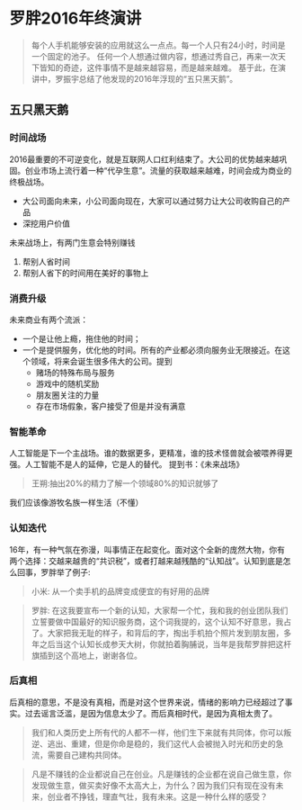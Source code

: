 # 罗胖2016年终演讲
> 每个人手机能够安装的应用就这么一点点。每一个人只有24小时，时间是一个固定的池子。
任何一个人想通过做内容，想通过秀自己，再来一次天下皆知的奇迹，这件事情不是越来越容易，而是越来越难。
基于此，在演讲中，罗振宇总结了他发现的2016年浮现的“五只黑天鹅”。

## 五只黑天鹅

### 时间战场
2016最重要的不可逆变化，就是互联网人口红利结束了。大公司的优势越来越巩固。创业市场上流行着一种“代孕生意”。流量的获取越来越难，时间会成为商业的终极战场。

* 大公司面向未来，小公司面向现在，大家可以通过努力让大公司收购自己的产品
* 深挖用户价值

未来战场上，有两门生意会特别赚钱
1. 帮别人省时间
2. 帮别人省下的时间用在美好的事物上


### 消费升级
未来商业有两个流派：
* 一个是让他上瘾，拖住他的时间；
* 一个是提供服务，优化他的时间。所有的产业都必须向服务业无限接近。在这个领域，将来会诞生很多伟大的公司。提到
   - 赌场的特殊布局与服务
   - 游戏中的随机奖励
   - 朋友圈关注的力量
   - 存在市场假象，客户接受了但是并没有满意

### 智能革命
人工智能是下一个主战场。谁的数据更多，更精准，谁的技术怪兽就会被喂养得更强。人工智能不是人的延伸，它是人的替代。
提到书：《未来战场》

> 王朔:抽出20%的精力了解一个领域80%的知识就够了

我们应该像游牧名族一样生活（不懂）

### 认知迭代
16年，有一种气氛在弥漫，叫事情正在起变化。面对这个全新的庞然大物，你有两个选择：交越来越贵的“共识税”，或者打越来越残酷的“认知战”。认知到底是怎么回事，罗胖举了例子:

> 小米: 从一个卖手机的品牌变成便宜的有好用的品牌

> 罗胖: 在这我要宣布一个新的认知，大家帮一个忙，我和我的创业团队我们立誓要做中国最好的知识服务商，这个词我提的，这个认知不好意思，我占了。大家把我无耻的样子，和背后的字，掏出手机拍个照片发到朋友圈，多年之后当这个认知长成参天大树，你就拍着胸脯说，当年是我帮罗胖把这杆旗插到这个高地上，谢谢各位。


### 后真相
后真相的意思，不是没有真相，而是对这个世界来说，情绪的影响力已经超过了事实。过去谣言泛滥，是因为信息太少了。而后真相时代，是因为真相太贵了。

> 我们和人类历史上所有代的人都不一样，他们生下来就有共同体，你可以叛逆、逃出、重建，但是你命是稳的，我们这代人会被抛入时光和历史的急流，需要自己建构共同体。

> 凡是不赚钱的企业都说自己在创业。凡是赚钱的企业都在说自己做生意，你发现做生意，做买卖好像不太高大上，为什么？因为我们只有现在没有未来，创业者不挣钱，理直气壮，我有未来。这是一种什么样的感受？


